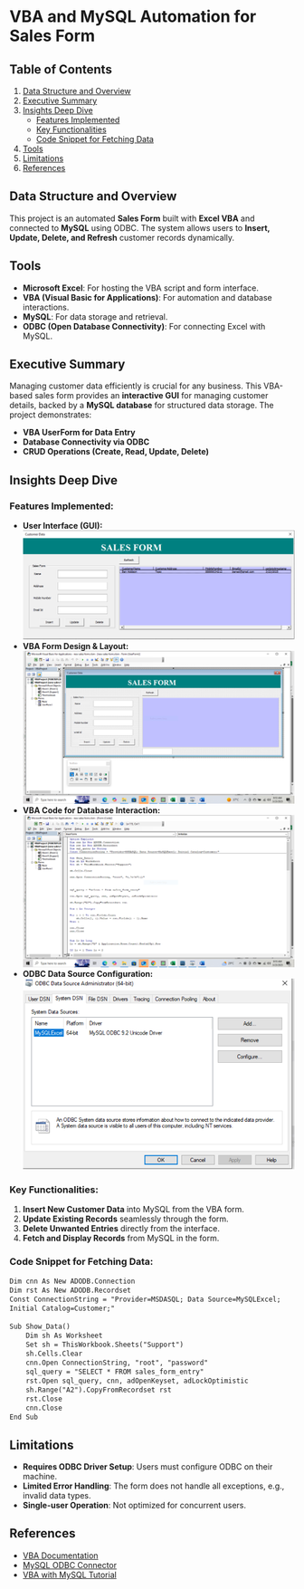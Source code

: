 # VBA and MySQL Automation for Sales Form

## Table of Contents
1. [Data Structure and Overview](#data-structure-and-overview)
2. [Executive Summary](#executive-summary)
3. [Insights Deep Dive](#insights-deep-dive)
   - [Features Implemented](#features-implemented)
   - [Key Functionalities](#key-functionalities)
   - [Code Snippet for Fetching Data](#code-snippet-for-fetching-data)
4. [Tools](#tools)
5. [Limitations](#limitations)
6. [References](#references)

## Data Structure and Overview
This project is an automated **Sales Form** built with **Excel VBA** and connected to **MySQL** using ODBC. The system allows users to **Insert, Update, Delete, and Refresh** customer records dynamically.

## Tools
- **Microsoft Excel**: For hosting the VBA script and form interface.
- **VBA (Visual Basic for Applications)**: For automation and database interactions.
- **MySQL**: For data storage and retrieval.
- **ODBC (Open Database Connectivity)**: For connecting Excel with MySQL.

## Executive Summary
Managing customer data efficiently is crucial for any business. This VBA-based sales form provides an **interactive GUI** for managing customer details, backed by a **MySQL database** for structured data storage. The project demonstrates:
- **VBA UserForm for Data Entry**
- **Database Connectivity via ODBC**
- **CRUD Operations (Create, Read, Update, Delete)**

## Insights Deep Dive
### Features Implemented:
- **User Interface (GUI):**
  ![Sales Form](excel%20vba%20sales%20form.PNG)
- **VBA Form Design & Layout:**
  ![VBA Design](excel%20form%20to%20vba%202.PNG)
- **VBA Code for Database Interaction:**
  ![VBA Code](Excel%20to%20vba%203.PNG)
- **ODBC Data Source Configuration:**
  ![ODBC Settings](excel%20odbc.PNG)

### Key Functionalities:
1. **Insert New Customer Data** into MySQL from the VBA form.
2. **Update Existing Records** seamlessly through the form.
3. **Delete Unwanted Entries** directly from the interface.
4. **Fetch and Display Records** from MySQL in the form.

### Code Snippet for Fetching Data:
```vba
Dim cnn As New ADODB.Connection
Dim rst As New ADODB.Recordset
Const ConnectionString = "Provider=MSDASQL; Data Source=MySQLExcel; Initial Catalog=Customer;"

Sub Show_Data()
    Dim sh As Worksheet
    Set sh = ThisWorkbook.Sheets("Support")
    sh.Cells.Clear
    cnn.Open ConnectionString, "root", "password"
    sql_query = "SELECT * FROM sales_form_entry"
    rst.Open sql_query, cnn, adOpenKeyset, adLockOptimistic
    sh.Range("A2").CopyFromRecordset rst
    rst.Close
    cnn.Close
End Sub
```

## Limitations
- **Requires ODBC Driver Setup**: Users must configure ODBC on their machine.
- **Limited Error Handling**: The form does not handle all exceptions, e.g., invalid data types.
- **Single-user Operation**: Not optimized for concurrent users.

## References
- [VBA Documentation](https://docs.microsoft.com/en-us/office/vba/api/overview/excel)
- [MySQL ODBC Connector](https://dev.mysql.com/doc/connector-odbc/en/)
- [VBA with MySQL Tutorial](https://www.mysqltutorial.org/mysql-administration/odbc-driver-mysql/)





